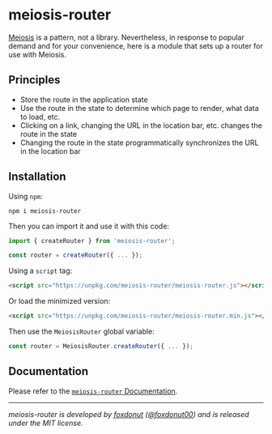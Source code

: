 # meiosis-router

[Meiosis](https://meiosis.js.org) is a pattern, not a library. Nevertheless, in response to popular
demand and for your convenience, here is a module that sets up a router for use with Meiosis.

## Principles

- Store the route in the application state
- Use the route in the state to determine which page to render, what data to load, etc.
- Clicking on a link, changing the URL in the location bar, etc. changes the route in the state
- Changing the route in the state programmatically synchronizes the URL in the location bar

## Installation

Using `npm`:

```
npm i meiosis-router
```

Then you can import it and use it with this code:

```js
import { createRouter } from 'meiosis-router';

const router = createRouter({ ... });
```

Using a `script` tag:

```html
<script src="https://unpkg.com/meiosis-router/meiosis-router.js"></script>
```

Or load the minimized version:

```html
<script src="https://unpkg.com/meiosis-router/meiosis-router.min.js"></script>
```

Then use the `MeiosisRouter` global variable:

```js
const router = MeiosisRouter.createRouter({ ... });
```

## Documentation

Please refer to the [`meiosis-router` Documentation](https://meiosis.js.org/docs/router-toc.html).

----

_meiosis-router is developed by [foxdonut](https://github.com/foxdonut)
([@foxdonut00](http://twitter.com/foxdonut00)) and is released under the MIT license._
